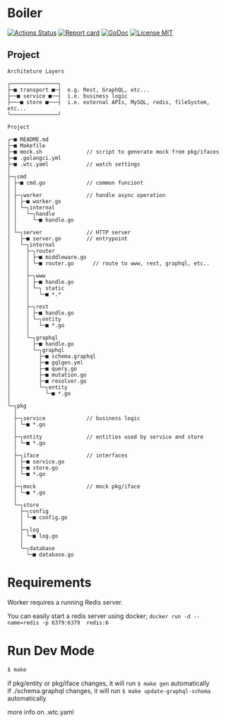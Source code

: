 # Boiler

[![Actions Status](https://github.com/rafaelsq/boiler/workflows/tests/badge.svg)](https://github.com/rafaelsq/boiler/actions)
[![Report card](https://goreportcard.com/badge/github.com/rafaelsq/boiler)](https://goreportcard.com/report/github.com/rafaelsq/boiler)
[![GoDoc](https://godoc.org/github.com/rafaelsq/boiler?status.svg)](http://godoc.org/github.com/rafaelsq/boiler)
<a href="https://github.com/rafaelsq/boiler/blob/master/LICENSE">
<img src="https://img.shields.io/badge/license-MIT-blue.svg" alt="License MIT">
</a>

## Project

```
Architeture Layers

┌───────────────┐
├─■ transport ■─┤  e.g. Rest, GraphQL, etc...
├──■ service ■──┤  i.e. business logic
├───■ store ■───┤  i.e. external APIs, MySQL, redis, fileSystem, etc...
└───────────────┘

Project

┌─■ README.md
├─■ Makefile
├─■ mock.sh              // script to generate mock from pkg/ifaces
├─■ .golangci.yml
├─■ .wtc.yaml            // watch settings
│
├─┐cmd
│ ├─■ cmd.go             // common funciont
│ │
│ ├─┐worker              // handle async operation
│ │ ├─■ worker.go
│ │ └─┐internal
│ │   └─┐handle
│ │     └─■ handle.go
│ │
│ └─┐server              // HTTP server
│   ├─■ server.go        // entrypoint
│   └─┐internal
│     ├─┐router
│     │ ├─■ middleware.go
│     │ └─■ router.go      // route to www, rest, graphql, etc..
│     │
│     ├─┐www
│     │ ├─■ handle.go
│     │ └─┐ static
│     │   └─■ *.*
│     │
│     ├─┐rest
│     │ ├─■ handle.go
│     │ └─┐entity
│     │   └─■ *.go
│     │
│     └─┐graphql
│       ├─■ handle.go
│       └─┐graphql
│         ├─■ schema.graphql
│         ├─■ gqlgen.yml
│         ├─■ query.go
│         ├─■ mutation.go
│         ├─■ resolver.go
│         └─┐entity
│           └─■ *.go
│
└─┐pkg
  │
  ├─┐service             // business logic
  │ └─■ *.go
  │
  ├─┐entity              // entities used by service and store
  │ └─■ *.go
  │
  ├─┐iface               // interfaces
  │ ├─■ service.go
  │ ├─■ store.go
  │ └─■ *.go
  │
  ├─┐mock                // mock pkg/iface
  │ └─■ *.go
  │
  └─┐store
    ├─┐config
    │ └─■ config.go
    │
    ├─┐log
    │ └─■ log.go
    │
    └─┐database
      └─■ database.go

```

# Requirements

Worker requires a running Redis server.  

You can easily start a redis server using docker;
`docker run -d --name=redis -p 6379:6379  redis:6`


# Run Dev Mode

```bash
$ make
```

if pkg/entity or pkg/iface changes, it will run `$ make gen` automatically  
if ./schema.graphql changes, it will run `$ make update-graphql-schema` automatically

more info on .wtc.yaml
